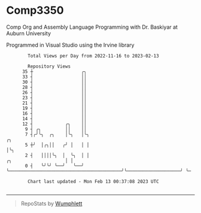 # Comp3350
Comp Org and Assembly Language Programming with Dr. Baskiyar at Auburn University

Programmed in Visual Studio using the Irvine library

```
        Total Views per Day from 2022-11-16 to 2023-02-13

        Repository Views
      35 ┼                  ╭╮
      33 ┤                  ││
      30 ┤                  ││
      28 ┤                  ││
      26 ┤                  ││
      23 ┤                  ││
      21 ┤                  ││
      19 ┤                  ││
      16 ┤                  ││
      14 ┤                  ││
      12 ┤            ╭╮    ││
       9 ┤ ╭╮         ││    ││
       7 ┤╭╯╰╮  ╭╮    │╰╮   │╰╮                                                                ╭╮
       5 ┼╯  │╭╮││   ╭╯ │   │ │                                                                │╰╮
       2 ┤   ││││╰╮  │  ╰╮  │ │                                          ╭╮                    │ │
       0 ┤   ╰╯╰╯ ╰──╯   ╰──╯ ╰──────────────────────────────────────────╯╰────────────────────╯ ╰─

        Chart last updated - Mon Feb 13 00:37:08 2023 UTC
        
```

---

> RepoStats by [Wumphlett](https://github.com/Wumphlett)
